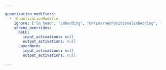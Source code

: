 ```yaml
---

quantization_modifiers:
  - !QuantizationModifier
    ignore: ["lm_head", "Embedding", "OPTLearnedPositionalEmbedding", "QuantizableBatchMatMul", "BMMLeftInput_QK", "BMMRightInput_QK", "BMMOutput_QK", "BMMLeftInput_PV", "BMMRightInput_PV", "BMMOutput_PV"]
    scheme_overrides:
      ReLU:
        input_activations: null
        output_activations: null
      LayerNorm:
        input_activations: null
        output_activations: null

---
```

